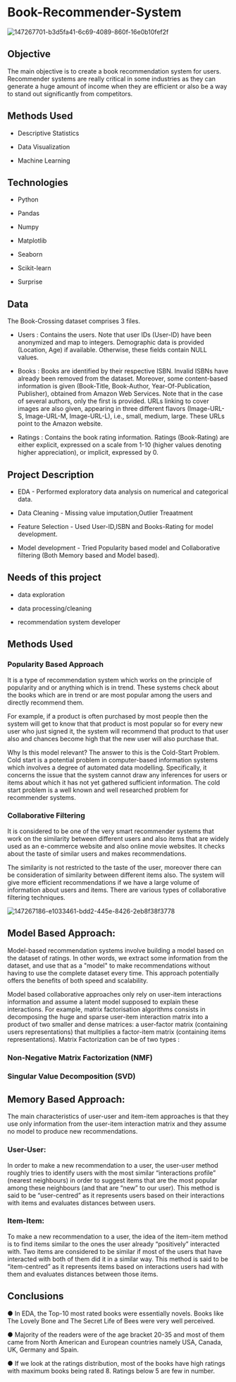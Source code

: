 # Book-Recommender-System


![147267701-b3d5fa41-6c69-4089-860f-16e0b10fef2f](https://user-images.githubusercontent.com/118175602/202086367-20980521-e166-4b20-ade2-b8e2bd03d6d1.png)

## Objective

The main objective is to create a book recommendation system for users. Recommender systems are really critical in some industries as they can generate a huge amount of income when they are efficient or also be a way to stand out significantly from competitors.

## Methods Used

- Descriptive Statistics

- Data Visualization

- Machine Learning

## Technologies

- Python

- Pandas

- Numpy

- Matplotlib

- Seaborn

- Scikit-learn

- Surprise

## Data

The Book-Crossing dataset comprises 3 files.

- Users : Contains the users. Note that user IDs (User-ID) have been anonymized and map to integers. Demographic data is provided (Location, Age) if available. Otherwise, these fields contain NULL values.

- Books : Books are identified by their respective ISBN. Invalid ISBNs have already been removed from the dataset. Moreover, some content-based information is given (Book-Title, Book-Author, Year-Of-Publication, Publisher), obtained from Amazon Web Services. Note that in the case of several authors, only the first is provided. URLs linking to cover images are also given, appearing in three different flavors (Image-URL-S, Image-URL-M, Image-URL-L), i.e., small, medium, large. These URLs point to the Amazon website.

- Ratings : Contains the book rating information. Ratings (Book-Rating) are either explicit, expressed on a scale from 1-10 (higher values denoting higher appreciation), or implicit, expressed by 0.

## Project Description

- EDA - Performed exploratory data analysis on numerical and categorical data.

- Data Cleaning - Missing value imputation,Outlier Treaatment

- Feature Selection - Used User-ID,ISBN and Books-Rating for model development.

- Model development - Tried Popularity based model and Collaborative filtering (Both Memory based and Model based).

## Needs of this project

- data exploration

- data processing/cleaning

- recommendation system developer

## Methods Used

### Popularity Based Approach
It is a type of recommendation system which works on the principle of popularity and or anything which is in trend. These systems check about the books which are in trend or are most popular among the users and directly recommend them.

For example, if a product is often purchased by most people then the system will get to know that that product is most popular so for every new user who just signed it, the system will recommend that product to that user also and chances become high that the new user will also purchase that.

Why Is this model relevant? The answer to this is the Cold-Start Problem. Cold start is a potential problem in computer-based information systems which involves a degree of automated data modelling. Specifically, it concerns the issue that the system cannot draw any inferences for users or items about which it has not yet gathered sufficient information. The cold start problem is a well known and well researched problem for recommender systems.

### Collaborative Filtering
It is considered to be one of the very smart recommender systems that work on the similarity between different users and also items that are widely used as an e-commerce website and also online movie websites. It checks about the taste of similar users and makes recommendations.

The similarity is not restricted to the taste of the user, moreover there can be consideration of similarity between different items also. The system will give more efficient recommendations if we have a large volume of information about users and items. There are various types of collaborative filtering techniques.

![147267186-e1033461-bdd2-445e-8426-2eb8f38f3778](https://user-images.githubusercontent.com/118175602/202088556-086af5c2-4c2a-456b-9f54-2b7634579fbd.png)

## Model Based Approach:

Model-based recommendation systems involve building a model based on the dataset of ratings. In other words, we extract some information from the dataset, and use that as a "model" to make recommendations without having to use the complete dataset every time. This approach potentially offers the benefits of both speed and scalability.

Model based collaborative approaches only rely on user-item interactions information and assume a latent model supposed to explain these interactions. For example, matrix factorisation algorithms consists in decomposing the huge and sparse user-item interaction matrix into a product of two smaller and dense matrices: a user-factor matrix (containing users representations) that multiplies a factor-item matrix (containing items representations). Matrix Factorization can be of two types :

### Non-Negative Matrix Factorization (NMF)

### Singular Value Decomposition (SVD)
## Memory Based Approach:

The main characteristics of user-user and item-item approaches is that they use only information from the user-item interaction matrix and they assume no model to produce new recommendations.

### User-User:
In order to make a new recommendation to a user, the user-user method roughly tries to identify users with the most similar “interactions profile” (nearest neighbours) in order to suggest items that are the most popular among these neighbours (and that are “new” to our user). This method is said to be “user-centred” as it represents users based on their interactions with items and evaluates distances between users.

### Item-Item:
To make a new recommendation to a user, the idea of the item-item method is to find items similar to the ones the user already “positively” interacted with. Two items are considered to be similar if most of the users that have interacted with both of them did it in a similar way. This method is said to be “item-centred” as it represents items based on interactions users had with them and evaluates distances between those items.

## Conclusions

● In EDA, the Top-10 most rated books were essentially novels. Books like The Lovely Bone and The Secret Life of Bees were very well perceived.

● Majority of the readers were of the age bracket 20-35 and most of them came from North American and European countries namely USA, Canada, UK, Germany and Spain.

● If we look at the ratings distribution, most of the books have high ratings with maximum books being rated 8. Ratings below 5 are few in number.
